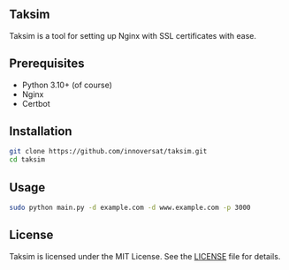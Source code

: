 ## Taksim

Taksim is a tool for setting up Nginx with SSL certificates with ease.

## Prerequisites

- Python 3.10+ (of course)
- Nginx
- Certbot

## Installation

```bash
git clone https://github.com/innoversat/taksim.git
cd taksim
```

## Usage

```bash
sudo python main.py -d example.com -d www.example.com -p 3000
```

## License

Taksim is licensed under the MIT License. See the [LICENSE](LICENSE) file for details.
